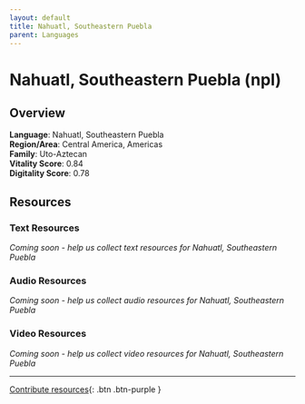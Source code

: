 ```yaml
---
layout: default
title: Nahuatl, Southeastern Puebla
parent: Languages
---
```


# Nahuatl, Southeastern Puebla (npl)

## Overview

**Language**: Nahuatl, Southeastern Puebla  
**Region/Area**: Central America, Americas  
**Family**: Uto-Aztecan  
**Vitality Score**: 0.84  
**Digitality Score**: 0.78  

## Resources

### Text Resources
*Coming soon - help us collect text resources for Nahuatl, Southeastern Puebla*

### Audio Resources
*Coming soon - help us collect audio resources for Nahuatl, Southeastern Puebla*

### Video Resources
*Coming soon - help us collect video resources for Nahuatl, Southeastern Puebla*

---

[Contribute resources](https://fairtrain.github.io/){: .btn .btn-purple }

